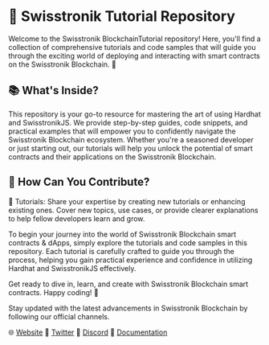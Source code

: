 # 📁 Swisstronik Tutorial Repository

Welcome to the Swisstronik BlockchainTutorial repository! Here, you'll find a collection of comprehensive tutorials and code samples that will guide you through the exciting world of deploying and interacting with smart contracts on the Swisstronik Blockchain. 🚀

## 📚 What's Inside?

This repository is your go-to resource for mastering the art of using Hardhat and SwisstronikJS. We provide step-by-step guides, code snippets, and practical examples that will empower you to confidently navigate the Swisstronik Blockchain ecosystem. Whether you're a seasoned developer or just starting out, our tutorials will help you unlock the potential of smart contracts and their applications on the Swisstronik Blockchain.

## 🔧 How Can You Contribute?

📝 Tutorials: Share your expertise by creating new tutorials or enhancing existing ones. Cover new topics, use cases, or provide clearer explanations to help fellow developers learn and grow.

To begin your journey into the world of Swisstronik Blockchain smart contracts & dApps, simply explore the tutorials and code samples in this repository. Each tutorial is carefully crafted to guide you through the process, helping you gain practical experience and confidence in utilizing Hardhat and SwisstronikJS effectively.

Get ready to dive in, learn, and create with Swisstronik Blockchain smart contracts. Happy coding! 🎉

Stay updated with the latest advancements in Swisstronik Blockchain by following our official channels.

🌐 [Website](https://link.swisstronik.com/44e)
📢 [Twitter](https://link.swisstronik.com/964)
💬 [Discord](https://link.swisstronik.com/2tz)
📖 [Documentation](https://link.swisstronik.com/u7a)

